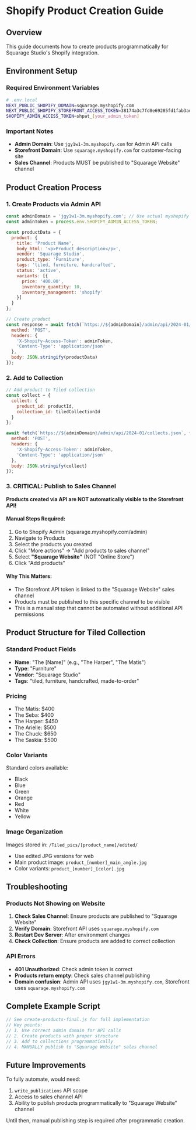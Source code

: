 # Shopify Product Creation Guide

## Overview
This guide documents how to create products programmatically for Squarage Studio's Shopify integration.

## Environment Setup

### Required Environment Variables
```bash
# .env.local
NEXT_PUBLIC_SHOPIFY_DOMAIN=squarage.myshopify.com
NEXT_PUBLIC_SHOPIFY_STOREFRONT_ACCESS_TOKEN=38174a3c7fd8e69285fd1fab3ada0f3f
SHOPIFY_ADMIN_ACCESS_TOKEN=shpat_[your_admin_token]
```

### Important Notes
- **Admin Domain**: Use `jgy1w1-3m.myshopify.com` for Admin API calls
- **Storefront Domain**: Use `squarage.myshopify.com` for customer-facing site
- **Sales Channel**: Products MUST be published to "Squarage Website" channel

## Product Creation Process

### 1. Create Products via Admin API

```javascript
const adminDomain = 'jgy1w1-3m.myshopify.com'; // Use actual myshopify domain
const adminToken = process.env.SHOPIFY_ADMIN_ACCESS_TOKEN;

const productData = {
  product: {
    title: 'Product Name',
    body_html: '<p>Product description</p>',
    vendor: 'Squarage Studio',
    product_type: 'Furniture',
    tags: 'tiled, furniture, handcrafted',
    status: 'active',
    variants: [{
      price: '400.00',
      inventory_quantity: 10,
      inventory_management: 'shopify'
    }]
  }
};

// Create product
const response = await fetch(`https://${adminDomain}/admin/api/2024-01/products.json`, {
  method: 'POST',
  headers: {
    'X-Shopify-Access-Token': adminToken,
    'Content-Type': 'application/json'
  },
  body: JSON.stringify(productData)
});
```

### 2. Add to Collection

```javascript
// Add product to Tiled collection
const collect = {
  collect: {
    product_id: productId,
    collection_id: tiledCollectionId
  }
};

await fetch(`https://${adminDomain}/admin/api/2024-01/collects.json`, {
  method: 'POST',
  headers: {
    'X-Shopify-Access-Token': adminToken,
    'Content-Type': 'application/json'
  },
  body: JSON.stringify(collect)
});
```

### 3. CRITICAL: Publish to Sales Channel

**Products created via API are NOT automatically visible to the Storefront API!**

#### Manual Steps Required:
1. Go to Shopify Admin (squarage.myshopify.com/admin)
2. Navigate to Products
3. Select the products you created
4. Click "More actions" → "Add products to sales channel"
5. Select **"Squarage Website"** (NOT "Online Store")
6. Click "Add products"

#### Why This Matters:
- The Storefront API token is linked to the "Squarage Website" sales channel
- Products must be published to this specific channel to be visible
- This is a manual step that cannot be automated without additional API permissions

## Product Structure for Tiled Collection

### Standard Product Fields
- **Name**: "The [Name]" (e.g., "The Harper", "The Matis")
- **Type**: "Furniture"
- **Vendor**: "Squarage Studio"
- **Tags**: "tiled, furniture, handcrafted, made-to-order"

### Pricing
- The Matis: $400
- The Seba: $400
- The Harper: $450
- The Arielle: $500
- The Chuck: $650
- The Saskia: $500

### Color Variants
Standard colors available:
- Black
- Blue
- Green
- Orange
- Red
- White
- Yellow

### Image Organization
Images stored in: `/Tiled_pics/[product_name]/edited/`
- Use edited JPG versions for web
- Main product image: `product_[number]_main_angle.jpg`
- Color variants: `product_[number]_[color].jpg`

## Troubleshooting

### Products Not Showing on Website
1. **Check Sales Channel**: Ensure products are published to "Squarage Website"
2. **Verify Domain**: Storefront API uses `squarage.myshopify.com`
3. **Restart Dev Server**: After environment changes
4. **Check Collection**: Ensure products are added to correct collection

### API Errors
- **401 Unauthorized**: Check admin token is correct
- **Products return empty**: Check sales channel publishing
- **Domain confusion**: Admin API uses `jgy1w1-3m.myshopify.com`, Storefront uses `squarage.myshopify.com`

## Complete Example Script

```javascript
// See create-products-final.js for full implementation
// Key points:
// 1. Use correct admin domain for API calls
// 2. Create products with proper structure
// 3. Add to collections programmatically
// 4. MANUALLY publish to "Squarage Website" sales channel
```

## Future Improvements

To fully automate, would need:
1. `write_publications` API scope
2. Access to sales channel API
3. Ability to publish products programmatically to "Squarage Website" channel

Until then, manual publishing step is required after programmatic creation.